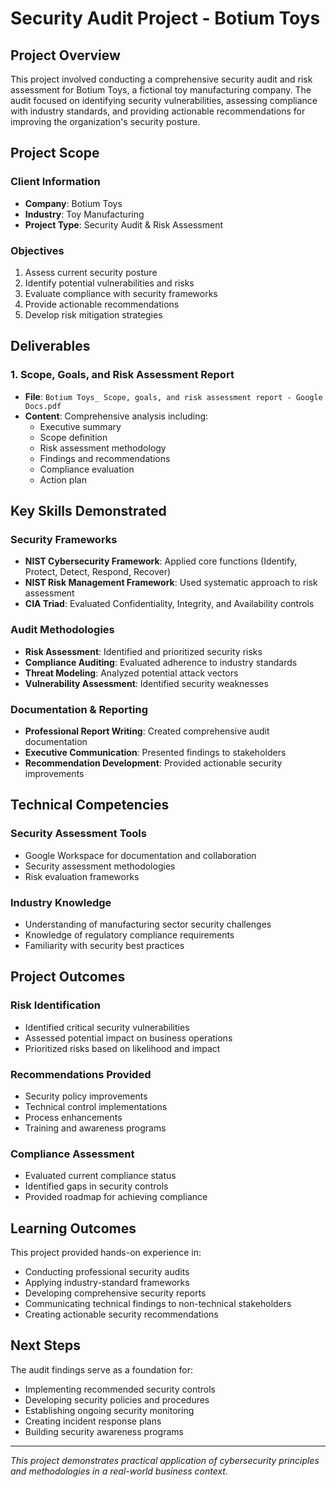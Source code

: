 # Security Audit Project - Botium Toys

## Project Overview

This project involved conducting a comprehensive security audit and risk assessment for Botium Toys, a fictional toy manufacturing company. The audit focused on identifying security vulnerabilities, assessing compliance with industry standards, and providing actionable recommendations for improving the organization's security posture.

## Project Scope

### Client Information
- **Company**: Botium Toys
- **Industry**: Toy Manufacturing
- **Project Type**: Security Audit & Risk Assessment

### Objectives
1. Assess current security posture
2. Identify potential vulnerabilities and risks
3. Evaluate compliance with security frameworks
4. Provide actionable recommendations
5. Develop risk mitigation strategies

## Deliverables

### 1. Scope, Goals, and Risk Assessment Report
- **File**: `Botium Toys_ Scope, goals, and risk assessment report - Google Docs.pdf`
- **Content**: Comprehensive analysis including:
  - Executive summary
  - Scope definition
  - Risk assessment methodology
  - Findings and recommendations
  - Compliance evaluation
  - Action plan

## Key Skills Demonstrated

### Security Frameworks
- **NIST Cybersecurity Framework**: Applied core functions (Identify, Protect, Detect, Respond, Recover)
- **NIST Risk Management Framework**: Used systematic approach to risk assessment
- **CIA Triad**: Evaluated Confidentiality, Integrity, and Availability controls

### Audit Methodologies
- **Risk Assessment**: Identified and prioritized security risks
- **Compliance Auditing**: Evaluated adherence to industry standards
- **Threat Modeling**: Analyzed potential attack vectors
- **Vulnerability Assessment**: Identified security weaknesses

### Documentation & Reporting
- **Professional Report Writing**: Created comprehensive audit documentation
- **Executive Communication**: Presented findings to stakeholders
- **Recommendation Development**: Provided actionable security improvements

## Technical Competencies

### Security Assessment Tools
- Google Workspace for documentation and collaboration
- Security assessment methodologies
- Risk evaluation frameworks

### Industry Knowledge
- Understanding of manufacturing sector security challenges
- Knowledge of regulatory compliance requirements
- Familiarity with security best practices

## Project Outcomes

### Risk Identification
- Identified critical security vulnerabilities
- Assessed potential impact on business operations
- Prioritized risks based on likelihood and impact

### Recommendations Provided
- Security policy improvements
- Technical control implementations
- Process enhancements
- Training and awareness programs

### Compliance Assessment
- Evaluated current compliance status
- Identified gaps in security controls
- Provided roadmap for achieving compliance

## Learning Outcomes

This project provided hands-on experience in:
- Conducting professional security audits
- Applying industry-standard frameworks
- Developing comprehensive security reports
- Communicating technical findings to non-technical stakeholders
- Creating actionable security recommendations

## Next Steps

The audit findings serve as a foundation for:
- Implementing recommended security controls
- Developing security policies and procedures
- Establishing ongoing security monitoring
- Creating incident response plans
- Building security awareness programs

---

*This project demonstrates practical application of cybersecurity principles and methodologies in a real-world business context.* 